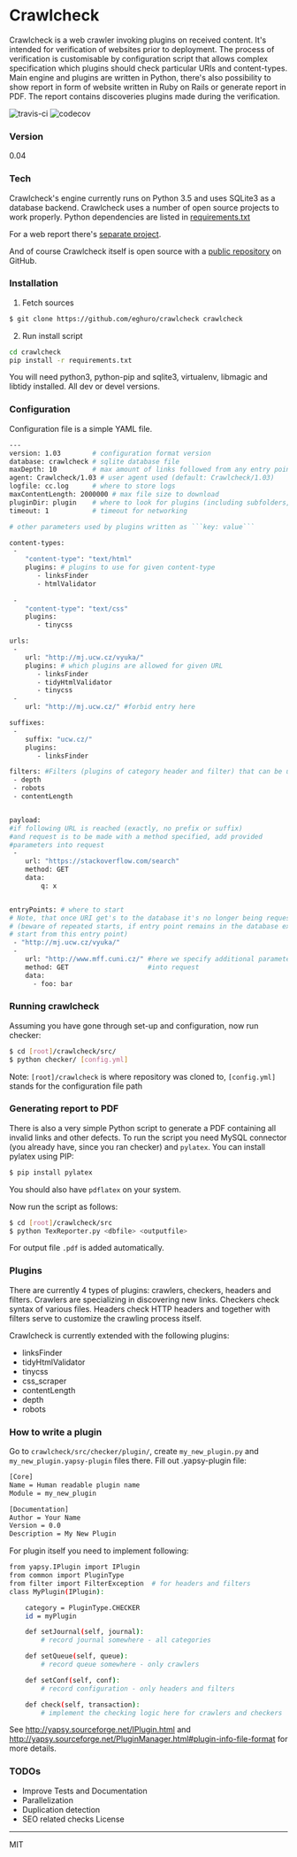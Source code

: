 # Crawlcheck

Crawlcheck is a web crawler invoking plugins on received content. It's intended for verification of websites prior to deployment. The process of verification is customisable by configuration script that allows complex specification which plugins should check particular URIs and content-types. Main engine and plugins are written in Python, there's also possibility to show report in form of website written in Ruby on Rails or generate report in PDF. The report contains discoveries plugins made during the verification.

![travis-ci](https://api.travis-ci.org/eghuro/crawlcheck.svg?branch=master) ![codecov](https://img.shields.io/codecov/c/github/eghuro/crawlcheck/master.svg)

### Version
0.04

### Tech

Crawlcheck's engine currently runs on Python 3.5 and uses SQLite3 as a database backend.
Crawlcheck uses a number of open source projects to work properly. Python dependencies are listed in [requirements.txt](https://github.com/eghuro/crawlcheck/blob/master/requirements.txt)

For a web report there's [separate project](https://github.com/eghuro/crawlcheck-report).

And of course Crawlcheck itself is open source with a [public repository](https://github.com/eghuro/crawlcheck) on GitHub.

### Installation

1) Fetch sources
```sh
$ git clone https://github.com/eghuro/crawlcheck crawlcheck
```

2) Run install script
```sh
cd crawlcheck
pip install -r requirements.txt
```
You will need python3, python-pip and sqlite3, virtualenv, libmagic and libtidy installed. All dev or devel versions.

### Configuration
Configuration file is a simple YAML file.
```sh
---
version: 1.03        # configuration format version
database: crawlcheck # sqlite database file
maxDepth: 10         # max amount of links followed from any entry point (default: unlimited)
agent: Crawlcheck/1.03 # user agent used (default: Crawlcheck/1.03)
logfile: cc.log      # where to store logs
maxContentLength: 2000000 # max file size to download
pluginDir: plugin    # where to look for plugins (including subfolders, default: 'plugin')
timeout: 1           # timeout for networking

# other parameters used by plugins written as ```key: value```

content-types:
 -
    "content-type": "text/html"
    plugins: # plugins to use for given content-type
       - linksFinder
       - htmlValidator
     
 -
    "content-type": "text/css"
    plugins:
       - tinycss

urls:
 -
    url: "http://mj.ucw.cz/vyuka/"
    plugins: # which plugins are allowed for given URL
       - linksFinder
       - tidyHtmlValidator
       - tinycss
 -
    url: "http://mj.ucw.cz/" #forbid entry here

suffixes:
 -
    suffix: "ucw.cz/"
    plugins:
       - linksFinder

filters: #Filters (plugins of category header and filter) that can be used
 - depth
 - robots
 - contentLength


payload: 
#if following URL is reached (exactly, no prefix or suffix) 
#and request is to be made with a method specified, add provided
#parameters into request
 -
    url: "https://stackoverflow.com/search"
    method: GET
    data:
        q: x


entryPoints: # where to start
# Note, that once URI get's to the database it's no longer being requested 
# (beware of repeated starts, if entry point remains in the database execution won't 
# start from this entry point)
 - "http://mj.ucw.cz/vyuka/"
 -
    url: "http://www.mff.cuni.cz/" #here we specify additional parameters to be added
    method: GET                    #into request
    data:
      - foo: bar
```

### Running crawlcheck
Assuming you have gone through set-up and configuration, now run checker:
```sh
$ cd [root]/crawlcheck/src/
$ python checker/ [config.yml]
```
Note: ```[root]/crawlcheck``` is where repository was cloned to, ```[config.yml]``` stands for the configuration file path

### Generating report to PDF
There is also a very simple Python script to generate a PDF containing all invalid links and other defects.
To run the script you need MySQL connector (you already have, since you ran checker) and ``pylatex``.
You can install pylatex using PIP:
```sh
$ pip install pylatex
```
You should also have ```pdflatex``` on your system.

Now run the script as follows:
```sh
$ cd [root]/crawlcheck/src
$ python TexReporter.py <dbfile> <outputfile>
```
For output file ``.pdf`` is added automatically.


### Plugins

There are currently 4 types of plugins: crawlers, checkers, headers and filters. Crawlers are specializing in discovering new links. Checkers check syntax of various files. Headers check HTTP headers and together with filters serve to customize the crawling process itself.

Crawlcheck is currently extended with the following plugins:

* linksFinder
* tidyHtmlValidator
* tinycss
* css_scraper
* contentLength
* depth
* robots

### How to write a plugin

Go to ``crawlcheck/src/checker/plugin/``, create ``my_new_plugin.py`` and ``my_new_plugin.yapsy-plugin`` files there.
Fill out .yapsy-plugin file:
```sh
[Core]
Name = Human readable plugin name
Module = my_new_plugin

[Documentation]
Author = Your Name
Version = 0.0
Description = My New Plugin
```

For plugin itself you need to implement following:
```sh
from yapsy.IPlugin import IPlugin
from common import PluginType
from filter import FilterException  # for headers and filters
class MyPlugin(IPlugin):

    category = PluginType.CHECKER
    id = myPlugin

    def setJournal(self, journal):
        # record journal somewhere - all categories

    def setQueue(self, queue):
        # record queue somewhere - only crawlers

    def setConf(self, conf):
        # record configuration - only headers and filters

    def check(self, transaction):
        # implement the checking logic here for crawlers and checkers

```

See http://yapsy.sourceforge.net/IPlugin.html and http://yapsy.sourceforge.net/PluginManager.html#plugin-info-file-format for more details.

### TODOs

 - Improve Tests and Documentation
 - Parallelization
 - Duplication detection
 - SEO related checks
License
----

MIT
